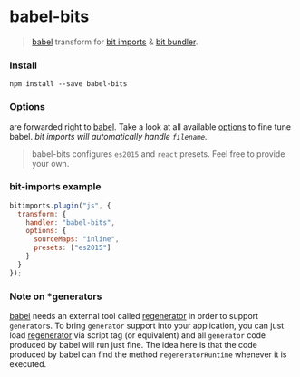 # babel-bits
> [babel](https://www.npmjs.com/package/babel-core) transform for [bit imports](https://github.com/MiguelCastillo/bit-imports) & [bit bundler](https://github.com/MiguelCastillo/bit-bundler).

### Install
```
npm install --save babel-bits
```

### Options

are forwarded right to [babel](https://babeljs.io/). Take a look at all available [options](https://babeljs.io/docs/usage/options/) to fine tune babel. *bit imports will automatically handle `filename`.*

> babel-bits configures `es2015` and `react` presets. Feel free to provide your own.

### bit-imports example

``` javascript
bitimports.plugin("js", {
  transform: {
    handler: "babel-bits",
    options: {
      sourceMaps: "inline",
      presets: ["es2015"]
    }
  }
});
```

### Note on *generators
[babel](https://babeljs.io/) needs an external tool called [regenerator](https://github.com/facebook/regenerator) in order to support `generator`s.  To bring `generator` support into your application, you can just load [regenerator](https://github.com/facebook/regenerator) via script tag (or equivalent) and all `generator` code produced by babel will run just fine.  The idea here is that the code produced by babel can find the method `regeneratorRuntime` whenever it is executed.
